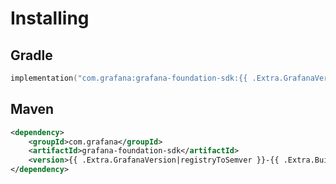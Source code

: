 # Installing

## Gradle

```kotlin
implementation("com.grafana:grafana-foundation-sdk:{{ .Extra.GrafanaVersion|registryToSemver }}-{{ .Extra.BuildTimestamp }}")
```

## Maven

```xml
<dependency>
    <groupId>com.grafana</groupId>
    <artifactId>grafana-foundation-sdk</artifactId>
    <version>{{ .Extra.GrafanaVersion|registryToSemver }}-{{ .Extra.BuildTimestamp }}</version>
</dependency>
```
